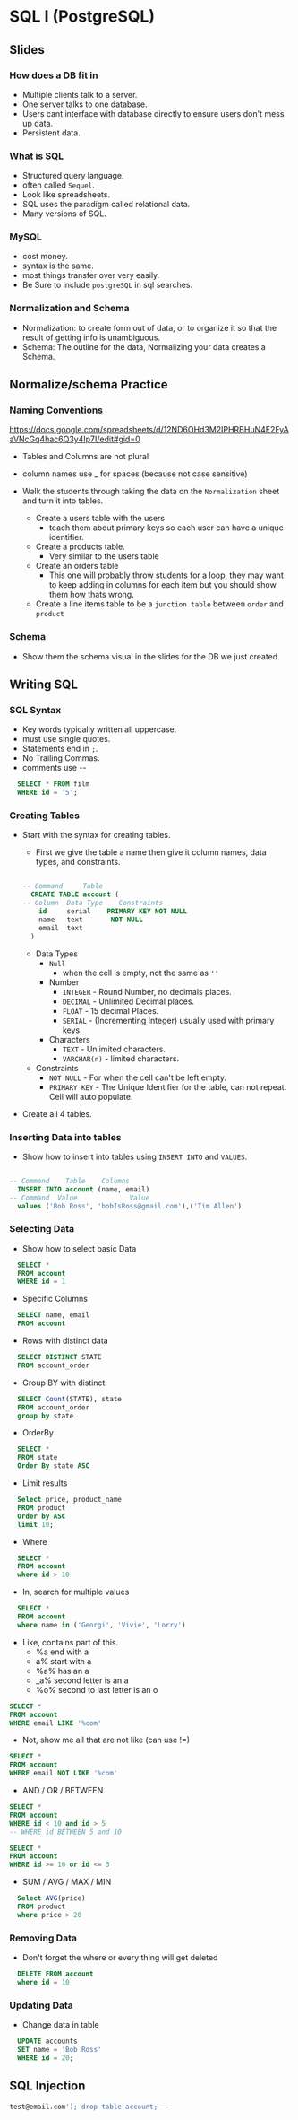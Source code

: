 # SQL I (PostgreSQL)

## Slides

### How does a DB fit in

- Multiple clients talk to a server.
- One server talks to one database.
- Users cant interface with database directly to ensure users don't mess up data.
- Persistent data.

### What is SQL

- Structured query language.
- often called `Sequel`.
- Look like spreadsheets.
- SQL uses the paradigm called relational data.
- Many versions of SQL.

### MySQL

- cost money.
- syntax is the same.
- most things transfer over very easily.
- Be Sure to include `postgreSQL` in sql searches.

### Normalization and Schema

- Normalization: to create form out of data, or to organize it so that the result of getting info is unambiguous.
- Schema: The outline for the data, Normalizing your data creates a Schema.

## Normalize/schema Practice

### Naming Conventions

https://docs.google.com/spreadsheets/d/12ND6OHd3M2IPHRBHuN4E2FyAaVNcGq4hac6Q3y4Ip7I/edit#gid=0

- Tables and Columns are not plural
- column names use _ for spaces (because not case sensitive)

- Walk the students through taking the data on the `Normalization` sheet and turn it into tables.
  - Create a users table with the users
    - teach them about primary keys so each user can have a unique identifier.
  - Create a products table.
    - Very similar to the users table
  - Create an orders table
    - This one will probably throw students for a loop, they may want to keep adding in columns for each item but you should show them how thats wrong.
  - Create a line items table to be a `junction table` between `order` and `product`

### Schema

- Show them the schema visual in the slides for the DB we just created.

## Writing SQL

### SQL Syntax

- Key words typically written all uppercase.
- must use single quotes.
- Statements end in `;`.
- No Trailing Commas.
- comments use --

```sql
  SELECT * FROM film
  WHERE id = '5';
```

### Creating Tables

- Start with the syntax for creating tables.
  - First we give the table a name then give it column names, data types, and constraints.

  ```SQL

  -- Command     Table
    CREATE TABLE account (
  -- Column  Data Type    Constraints
      id     serial    PRIMARY KEY NOT NULL
      name   text       NOT NULL
      email  text
    )

  ```

  - Data Types
    - `Null`
      - when the cell is empty, not the same as `''`
    - Number
      - `INTEGER` - Round Number, no decimals places.
      - `DECIMAL` - Unlimited Decimal places.
      - `FLOAT` - 15 decimal Places.
      - `SERIAL` - (Incrementing Integer) usually used with primary keys
    - Characters
      - `TEXT` - Unlimited characters.
      - `VARCHAR(n)` - limited characters.
  - Constraints
    - `NOT NULL` - For when the cell can't be left empty.
    - `PRIMARY KEY` - The Unique Identifier for the table, can not repeat. Cell will auto populate.

- Create all 4 tables.
  
### Inserting Data into tables

- Show how to insert into tables using `INSERT INTO` and `VALUES`.

```SQL

-- Command    Table    Columns
  INSERT INTO account (name, email)
-- Command  Value             Value
  values ('Bob Ross', 'bobIsRoss@gmail.com'),('Tim Allen')

```

### Selecting Data

- Show how to select basic Data

```SQL
  SELECT *
  FROM account
  WHERE id = 1
```

- Specific Columns

```SQL
  SELECT name, email
  FROM account
```

- Rows with distinct data

```SQL
  SELECT DISTINCT STATE
  FROM account_order
```

- Group BY with distinct

```SQL
  SELECT Count(STATE), state
  FROM account_order
  group by state
```

- OrderBy

```SQL
  SELECT *
  FROM state
  Order By state ASC
```

- Limit results

```SQL
  Select price, product_name
  FROM product
  Order by ASC
  limit 10;
```

- Where

```SQL
  SELECT *
  FROM account
  where id > 10
```

- In, search for multiple values

```SQL
  SELECT *
  FROM account
  where name in ('Georgi', 'Vivie', 'Lorry')
```

- Like, contains part of this.
  - %a end with a
  - a% start with a
  - %a% has an a
  - _a% second letter is an a
  - %o% second to last letter is an o

```SQL
SELECT *
FROM account
WHERE email LIKE '%com'
```

- Not, show me all that are not like (can use !=)

```SQL
SELECT *
FROM account
WHERE email NOT LIKE '%com'
```

- AND / OR / BETWEEN

```SQL
SELECT *
FROM account
WHERE id < 10 and id > 5
-- WHERE id BETWEEN 5 and 10
```

```SQL
SELECT *
FROM account
WHERE id >= 10 or id <= 5
```

- SUM / AVG / MAX / MIN
```SQL
  Select AVG(price)
  FROM product
  where price > 20
```

### Removing Data

- Don't forget the where or every thing will get deleted

```SQL
  DELETE FROM account
  where id = 10
```

### Updating Data

- Change data in table

```SQL
  UPDATE accounts
  SET name = 'Bob Ross'
  WHERE id = 20;
```


## SQL Injection

```SQL
test@email.com'); drop table account; --
```